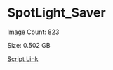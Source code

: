# SpotLight_Saver

Image Count: 823

Size: 0.502 GB

[Script Link](https://github.com/liuyal/Archive/blob/master/Python/Utilities/Miscellaneous/spotlight_saver.py)